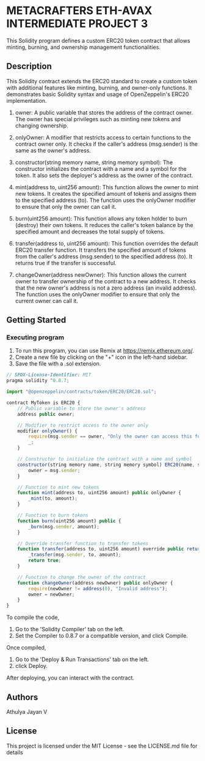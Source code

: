 # METACRAFTERS ETH-AVAX INTERMEDIATE PROJECT 3

This Solidity program defines a custom ERC20 token contract that allows minting, burning, and ownership management functionalities.

## Description

This Solidity contract extends the ERC20 standard to create a custom token with additional features like minting, burning, and owner-only functions. It demonstrates basic Solidity syntax and usage of OpenZeppelin's ERC20 implementation.

1. owner: A public variable that stores the address of the contract owner. The owner has special privileges such as minting new tokens and changing ownership.
   
2. onlyOwner: A modifier that restricts access to certain functions to the contract owner only. It checks if the caller's address (msg.sender) is the same as the owner's address.
   
3. constructor(string memory name, string memory symbol): The constructor initializes the contract with a name and a symbol for the token. It also sets the deployer's address as the owner of the contract.
   
4. mint(address to, uint256 amount): This function allows the owner to mint new tokens. It creates the specified amount of tokens and assigns them to the specified address (to). The function uses the onlyOwner modifier to ensure that only the owner can call it.
   
5. burn(uint256 amount): This function allows any token holder to burn (destroy) their own tokens. It reduces the caller's token balance by the specified amount and decreases the total supply of tokens.
    
6. transfer(address to, uint256 amount): This function overrides the default ERC20 transfer function. It transfers the specified amount of tokens from the caller's address (msg.sender) to the specified address (to). It returns true if the transfer is successful.
    
7. changeOwner(address newOwner): This function allows the current owner to transfer ownership of the contract to a new address. It checks that the new owner's address is not a zero address (an invalid address). The function uses the onlyOwner modifier to ensure that only the current owner can call it.

## Getting Started

### Executing program

1. To run this program, you can use Remix at https://remix.ethereum.org/.
2. Create a new file by clicking on the "+" icon in the left-hand sidebar.
3. Save the file with a .sol extension.

```javascript
// SPDX-License-Identifier: MIT
pragma solidity ^0.8.7;

import "@openzeppelin/contracts/token/ERC20/ERC20.sol";

contract MyToken is ERC20 {
    // Public variable to store the owner's address
    address public owner; 

    // Modifier to restrict access to the owner only
    modifier onlyOwner() {
        require(msg.sender == owner, "Only the owner can access this function");
        _;
    }

    // Constructor to initialize the contract with a name and symbol
    constructor(string memory name, string memory symbol) ERC20(name, symbol) {
        owner = msg.sender; 
    }

    // Function to mint new tokens
    function mint(address to, uint256 amount) public onlyOwner {
        _mint(to, amount); 
    }

    // Function to burn tokens 
    function burn(uint256 amount) public {
        _burn(msg.sender, amount);
    }

    // Override transfer function to transfer tokens
    function transfer(address to, uint256 amount) override public returns (bool) {
        _transfer(msg.sender, to, amount); 
        return true; 
    }

    // Function to change the owner of the contract
    function changeOwner(address newOwner) public onlyOwner {
        require(newOwner != address(0), "Invalid address"); 
        owner = newOwner; 
    }
}
```
To compile the code,

1. Go to the 'Solidity Compiler' tab on the left.
2. Set the Compiler to 0.8.7 or a compatible version, and click Compile.
   
Once compiled,

1. Go to the 'Deploy & Run Transactions' tab on the left.
2. click Deploy.

After deploying, you can interact with the contract.

## Authors

Athulya Jayan V


## License

This project is licensed under the MIT License - see the LICENSE.md file for details
